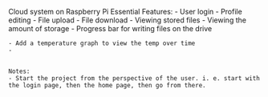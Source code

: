 Cloud system on Raspberry Pi
    Essential Features:
    - User login
    - Profile editing
    - File upload
    - File download
    - Viewing stored files
    - Viewing the amount of storage
    - Progress bar for writing files on the drive


    - Add a temperature graph to view the temp over time
    - 


    Notes:
    - Start the project from the perspective of the user. i. e. start with the login page, then the home page, then go from there.